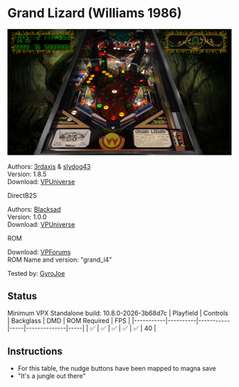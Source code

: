# Grand Lizard (Williams 1986)

![Table Preview](../../images/vpx-grandlizard.png)

Authors: [3rdaxis](https://vpuniverse.com/profile/5553-3rdaxis/) & [slydog43](https://vpuniverse.com/profile/35-slydog43/)\
Version: 1.8.5\
Download: [VPUniverse](https://vpuniverse.com/files/file/6596-grand-lizard-williams-1986/)

DirectB2S

Authors: [Blacksad](https://vpuniverse.com/profile/9127-blacksad/)\
Version: 1.0.0\
Download: [VPUniverse](https://vpuniverse.com/files/file/5609-grand-lizard-williams-1986-2-3-screens-directb2s-b2s-db2s/)

ROM

Download: [VPForums](https://www.vpforums.org/index.php?app=downloads&showfile=894)\
ROM Name and version: "grand_l4"

Tested by: [GyroJoe](https://github.com/GyroJoe)

## Status 

Minimum VPX Standalone build: 10.8.0-2026-3b68d7c
| Playfield | Controls | Backglass | DMD | ROM Required | FPS | 
|-----------|----------|-----------|-----|--------------|-----|
| :white_check_mark: | :white_check_mark: | :white_check_mark: | :white_check_mark: | :white_check_mark: | 40 |

## Instructions

- For this table, the nudge buttons have been mapped to magna save
- "It's a jungle out there"

